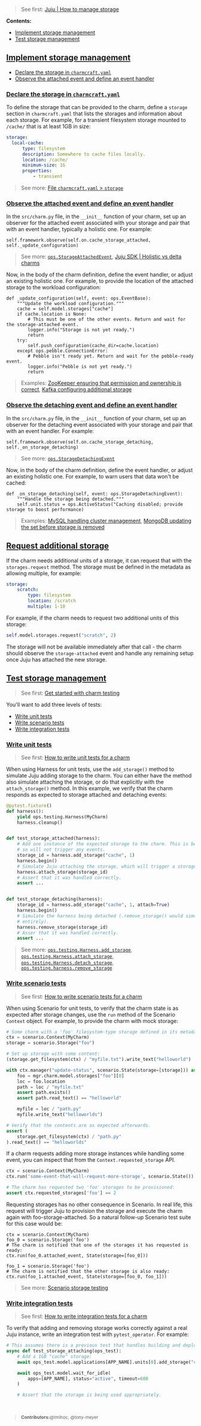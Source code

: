 > See first: [Juju | How to manage storage](https://juju.is/docs/juju/manage-storage)

**Contents:**

- [Implement storage management](#heading--implement-storage-management)
- [Test storage management](#heading--test-storage-management)


<a href="#heading--implement-storage-management"><h2 id="heading--implement-storage-management">Implement storage management</h2></a>

- [Declare the storage in `charmcraft.yaml`](#heading--declare-the-storage-in-charmcraft-yaml)
- [Observe the attached event and define an event handler](#heading--observe-the-attached-event-and-define-an-event-handler)


<a href="#heading--declare-the-storage-in-charmcraft-yaml"><h3 id="heading--declare-the-storage-in-charmcraft-yaml">Declare the storage in `charmcraft.yaml`</h3></a>

To define the storage that can be provided to the charm, define a `storage` section in `charmcraft.yaml` that lists the storages and information about each storage. For example, for a transient filesystem storage mounted to `/cache/` that is at least 1GB in size:

```yaml
storage:
  local-cache:
      type: filesystem
      description: Somewhere to cache files locally.
      location: /cache/
      minimum-size: 1G
      properties:
          - transient
```

> See more: [File `charmcraft.yaml` > `storage`](/t/7132#heading--storage)

<a href="#heading--observe-the-attached-event-and-define-an-event-handler"><h3 id="heading--observe-the-attached-event-and-define-an-event-handler">Observe the attached event and define an event handler</h3></a>

In the `src/charm.py` file, in the `__init__` function of your charm, set up an observer for the attached event associated with your storage and pair that with an event handler, typically a holistic one. For example:

```
self.framework.observe(self.on.cache_storage_attached, self._update_configuration)
```

> See more: [`ops.StorageAttachedEvent`](https://ops.readthedocs.io/en/latest/#ops.StorageAttachedEvent), [Juju SDK | Holistic vs delta charms](https://juju.is/docs/sdk/holistic-vs-delta-charms)

Now, in the body of the charm definition, define the event handler, or adjust an existing holistic one. For example, to provide the location of the attached storage to the workload configuration:

```
def _update_configuration(self, event: ops.EventBase):
    """Update the workload configuration."""
    cache = self.model.storages["cache"]
    if cache.location is None:
        # This must be one of the other events. Return and wait for the storage-attached event.
        logger.info("Storage is not yet ready.")
        return
    try:
        self.push_configuration(cache_dir=cache.location)
    except ops.pebble.ConnectionError:
        # Pebble isn't ready yet. Return and wait for the pebble-ready event.
        logger.info("Pebble is not yet ready.")
        return
```

> Examples: [ZooKeeper ensuring that permission and ownership is correct](https://github.com/canonical/zookeeper-operator/blob/106f9c2cd9408a172b0e93f741d8c9f860c4c38e/src/charm.py#L247), [Kafka configuring additional storage](https://github.com/canonical/kafka-k8s-operator/blob/25cc5dd87bc2246c38fc511ac9c52f35f75f6513/src/charm.py#L298)

<a href="#heading--observe-the-detaching-event-and-define-an-event-handler"><h3 id="heading--observe-the-detaching-event-and-define-an-event-handler">Observe the detaching event and define an event handler</h3></a>

In the `src/charm.py` file, in the `__init__` function of your charm, set up an observer for the detaching event associated with your storage and pair that with an event handler. For example:

```
self.framework.observe(self.on.cache_storage_detaching, self._on_storage_detaching)
```

> See more: [`ops.StorageDetachingEvent`](https://ops.readthedocs.io/en/latest/#ops.StorageDetachingEvent)

Now, in the body of the charm definition, define the event handler, or adjust an existing holistic one. For example, to warn users that data won't be cached:

```
def _on_storage_detaching(self, event: ops.StorageDetachingEvent):
    """Handle the storage being detached."""
    self.unit.status = ops.ActiveStatus("Caching disabled; provide storage to boost performance)
```

> Examples: [MySQL handling cluster management](https://github.com/canonical/mysql-k8s-operator/blob/4c575b478b7ae2a28b09dde9cade2d3370dd4db6/src/charm.py#L823), [MongoDB updating the set before storage is removed](https://github.com/canonical/mongodb-operator/blob/b33d036173f47c68823e08a9f03189dc534d38dc/src/charm.py#L596)

<a href="#heading--request-additional-storage"><h2 id="heading--request-additional-storage">Request additional storage</h2></a>

If the charm needs additional units of a storage, it can request that with the `storages.request`
method. The storage must be defined in the metadata as allowing multiple, for
example:

```yaml
storage:
    scratch:
        type: filesystem
        location: /scratch
        multiple: 1-10
```

For example, if the charm needs to request two additional units of this storage:

```python
self.model.storages.request("scratch", 2)
```

The storage will not be available immediately after that call - the charm should
observe the `storage-attached` event and handle any remaining setup once Juju
has attached the new storage.

<a href="#heading--test-storage-management"><h2 id="heading--test-storage-management">Test storage management</h2></a>

> See first: [Get started with charm testing](/t/6894)

You'll want to add three levels of tests:

- [Write unit tests](#heading--write-unit-tests)
- [Write scenario tests](#heading--write-scenario-tests)
- [Write integration tests](#heading--write-integration-tests)

<a href="#heading--write-unit-tests"><h3 id="heading--write-unit-tests">Write unit tests</h3></a>

> See first: [How to write unit tests for a charm](/t/4461)

When using Harness for unit tests, use the `add_storage()` method to simulate Juju adding storage to the charm. You can either have the method also simulate attaching the storage, or do that explicitly with the `attach_storage()` method. In this example, we verify that the charm responds as expected to storage attached and detaching events:

```python
@pytest.fixture()
def harness():
    yield ops.testing.Harness(MyCharm)
    harness.cleanup()


def test_storage_attached(harness):
    # Add one instance of the expected storage to the charm. This is before `.begin()` is called,
    # so will not trigger any events.
    storage_id = harness.add_storage("cache", 1)
    harness.begin()
    # Simulate Juju attaching the storage, which will trigger a storage-attached event on the charm.
    harness.attach_storage(storage_id)
    # Assert that it was handled correctly.
    assert ...


def test_storage_detaching(harness):
    storage_id = harness.add_storage("cache", 1, attach=True)
    harness.begin()
    # Simulate the harness being detached (.remove_storage() would simulate it being removed
    # entirely).
    harness.remove_storage(storage_id)
    # Asser that it was handled correctly.
    assert ...
```

> See more: [`ops.testing.Harness.add_storage`](https://ops.readthedocs.io/en/latest/#ops.testing.Harness.add_storage), [`ops.testing.Harness.attach_storage`](https://ops.readthedocs.io/en/latest/#ops.testing.Harness.attach_storage), [`ops.testing.Harness.detach_storage`](https://ops.readthedocs.io/en/latest/#ops.testing.Harness.detach_storage), [`ops.testing.harness.remove_storage`](https://ops.readthedocs.io/en/latest/#ops.testing.Harness.remove_storage) 

<a href="#heading--write-scenario-tests"><h3 id="heading--write-scenario-tests">Write scenario tests</h3></a>

> See first: [How to write scenario tests for a charm](/t/10585)

When using Scenario for unit tests, to verify that the charm state is as expected after storage changes, use the `run` method of the Scenario `Context` object. For example, to provide the charm with mock storage:

```python
# Some charm with a 'foo' filesystem-type storage defined in its metadata:
ctx = scenario.Context(MyCharm)
storage = scenario.Storage("foo")

# Set up storage with some content:
(storage.get_filesystem(ctx) / "myfile.txt").write_text("helloworld")

with ctx.manager("update-status", scenario.State(storage=[storage])) as mgr:
    foo = mgr.charm.model.storages["foo"][0]
    loc = foo.location
    path = loc / "myfile.txt"
    assert path.exists()
    assert path.read_text() == "helloworld"

    myfile = loc / "path.py"
    myfile.write_text("helloworlds")

# Verify that the contents are as expected afterwards.
assert (
    storage.get_filesystem(ctx) / "path.py"
).read_text() == "helloworlds"
```

If a charm requests adding more storage instances while handling some event, you
can inspect that from the `Context.requested_storage` API.

```python
ctx = scenario.Context(MyCharm)
ctx.run('some-event-that-will-request-more-storage', scenario.State())

# The charm has requested two 'foo' storages to be provisioned:
assert ctx.requested_storages['foo'] == 2
```

Requesting storages has no other consequence in Scenario. In real life, this
request will trigger Juju to provision the storage and execute the charm again
with foo-storage-attached. So a natural follow-up Scenario test suite for this
case would be:

```
ctx = scenario.Context(MyCharm)
foo_0 = scenario.Storage('foo')
# The charm is notified that one of the storages it has requested is ready:
ctx.run(foo_0.attached_event, State(storage=[foo_0]))

foo_1 = scenario.Storage('foo')
# The charm is notified that the other storage is also ready:
ctx.run(foo_1.attached_event, State(storage=[foo_0, foo_1]))
```

> See more: [Scenario storage testing](https://github.com/canonical/ops-scenario/#storage)

<a href="#heading--write-integration-tests"><h3 id="heading--write-integration-tests">Write integration tests</h3></a>

> See first: [How to write integration tests for a charm](/t/12734)

To verify that adding and removing storage works correctly against a real Juju instance, write an integration test with `pytest_operator`. For example:

```python
# This assumes there is a previous test that handles building and deploying.
async def test_storage_attaching(ops_test):
    # Add a 1GB "cache" storage:
    await ops_test.model.applications[APP_NAME].units[0].add_storage("cache", size=1024*1024)

    await ops_test.model.wait_for_idle(
        apps=[APP_NAME], status="active", timeout=600
    )

    # Assert that the storage is being used appropriately.
```

<br>

> <small>**Contributors:**@tmihoc, @tony-meyer</small>
